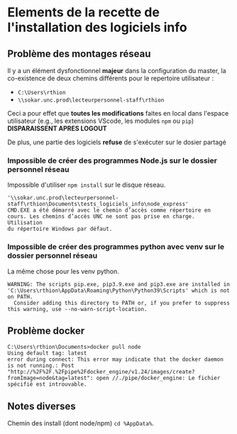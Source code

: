 Elements de la recette de l'installation des logiciels info
===========================================================

Problème des montages réseau
----------------------------

Il y a un élément dysfonctionnel **majeur** dans la configuration du master, la co-existence de deux chemins différents pour le repertoire utilisateur :

- `C:\Users\rthion`
- `\\sokar.unc.prod\lecteurpersonnel-staff\rthion`

Ceci a pour effet que **toutes les modifications** faites en local dans l'espace utilisateur (e.g., les extensions VScode, les modules `npm` ou `pip`) **DISPARAISSENT APRES LOGOUT**

De plus, une partie des logiciels **refuse** de s'exécuter sur le dosier partagé

### Impossible de créer des programmes Node.js sur le dossier personnel réseau

Impossible d'utiliser `npm install` sur le disque réseau.

```raw
'\\sokar.unc.prod\lecteurpersonnel-staff\rthion\Documents\tests_logiciels_info\node_express'
CMD.EXE a été démarré avec le chemin d’accès comme répertoire en
cours. Les chemins d’accès UNC ne sont pas prise en charge. Utilisation
du répertoire Windows par défaut.
```

### Impossible de créer des programmes python avec venv sur le dossier personnel réseau

La même chose pour les venv python.

```raw
WARNING: The scripts pip.exe, pip3.9.exe and pip3.exe are installed in 'C:\Users\rthion\AppData\Roaming\Python\Python39\Scripts' which is not on PATH.
  Consider adding this directory to PATH or, if you prefer to suppress this warning, use --no-warn-script-location.
```

Problème docker
---------------

```raw
C:\Users\rthion\Documents>docker pull node
Using default tag: latest
error during connect: This error may indicate that the docker daemon is not running.: Post "http://%2F%2F.%2Fpipe%2Fdocker_engine/v1.24/images/create?fromImage=node&tag=latest": open //./pipe/docker_engine: Le fichier spécifié est introuvable.
```


Notes diverses
-----

Chemin des install (dont node/npm) `cd %AppData%`.
